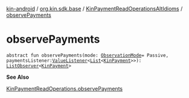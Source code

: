 [kin-android](../../index.md) / [org.kin.sdk.base](../index.md) / [KinPaymentReadOperationsAltIdioms](index.md) / [observePayments](./observe-payments.md)

# observePayments

`abstract fun observePayments(mode: `[`ObservationMode`](../-observation-mode/index.md)` = Passive, paymentsListener: `[`ValueListener`](../../org.kin.sdk.base.tools/-value-listener/index.md)`<`[`List`](https://kotlinlang.org/api/latest/jvm/stdlib/kotlin.collections/-list/index.html)`<`[`KinPayment`](../../org.kin.sdk.base.models/-kin-payment/index.md)`>>): `[`ListObserver`](../../org.kin.sdk.base.tools/-list-observer/index.md)`<`[`KinPayment`](../../org.kin.sdk.base.models/-kin-payment/index.md)`>`

**See Also**

[KinPaymentReadOperations.observePayments](../-kin-payment-read-operations/observe-payments.md)

